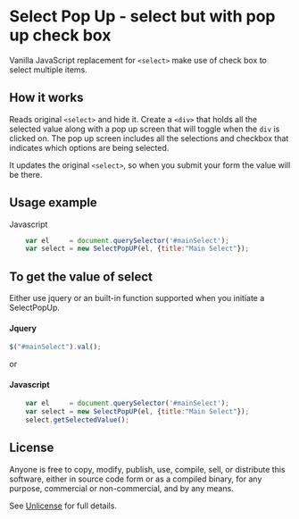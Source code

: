 # Select Pop Up - select but with pop up check box


Vanilla JavaScript replacement for `<select>` make use of check box to select multiple items. 


## How it works

Reads original `<select>` and hide it. Create a `<div>` that holds all the selected value along with a pop up screen that will toggle when the `div` is clicked on. The pop up screen includes all the selections and checkbox that indicates which options are being selected. 

It updates the original `<select>`, so when you submit your form the value will be there.


<!-- ## Methods

| Method    | Description                               |
| --------- | ----------------------------------------- |
| .toggle() | Opens the select if closed and vice-versa |
| .close()  | Closes the select                         |
| .open()   | Opens the select                          | -->

## Usage example
Javascript
```javascript
    var el     = document.querySelector('#mainSelect');
    var select = new SelectPopUP(el, {title:"Main Select"});
```
## To get the value of select
Either use jquery or an built-in function supported when you initiate a SelectPopUp.

#### Jquery

```javascript
$("#mainSelect").val();
```
or
#### Javascript

```javascript
    var el     = document.querySelector('#mainSelect');
    var select = new SelectPopUP(el, {title:"Main Select"});
    select.getSelectedValue();
```
## License

Anyone is free to copy, modify, publish, use, compile, sell, or distribute this software, either in source code form or as a compiled binary, for any purpose, commercial or non-commercial, and by any means.

See [Unlicense](http://unlicense.org) for full details.

